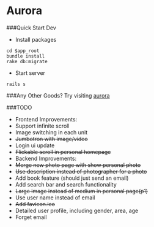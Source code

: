 Aurora
======

###Quick Start Dev
* Install packages
```
cd $app_root
bundle install
rake db:migrate
```

* Start server
```
rails s
```

###Any Other Goods?
Try visiting [aurora](http://www.wanning.co)

###TODO
* Frontend Improvements:
 * Support infinite scroll
 * Image switching in each unit
 * ~~Jumbotron with image/video~~
 * Login ui update
 * ~~Flickable scroll in personal homepage~~
* Backend Improvements:
 * ~~Merge new photo page with show personal photo~~
 * ~~Use description instead of photographer for a photo~~
 * Add book feature (should just send an email)
 * Add search bar and search functionality
 * ~~Large image instead of medium in personal page(p1)~~
 * Use user name instead of email
 * ~~Add favicon.ico~~
 * Detailed user profile, including gender, area, age
 * Forget email
